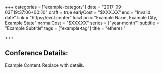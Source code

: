 +++
categories = ["example-category"]
date = "2017-09-03T19:37:06+00:00"
draft = true
earlyCost = "$XXX.XX"
end = "Invalid date"
link = "https://evnt.center"
location = "Example Name, Example City, Example State"
normalCost = "$XXX.XX"
series = ["year-month"]
subtitle = "Example Subtitle"
tags = ["example-tag"]
title = "ethereal"

+++

## Conference Details: 

Example Content. Replace with details.
